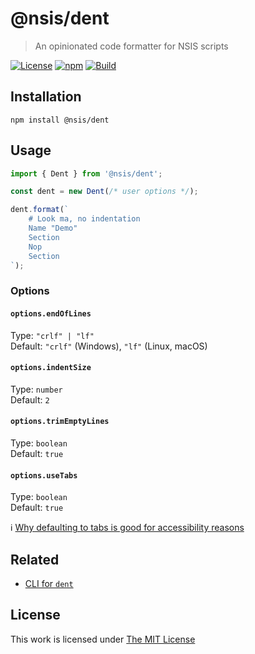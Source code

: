 # @nsis/dent

> An opinionated code formatter for NSIS scripts

[![License](https://img.shields.io/github/license/idleberg/node-dent?color=blue&style=for-the-badge)](https://github.com/idleberg/node-dent/blob/main/LICENSE)
[![npm](https://img.shields.io/npm/v/@nsis/dent?style=for-the-badge)](https://www.npmjs.org/package/@nsis/dent)
[![Build](https://img.shields.io/github/actions/workflow/status/idleberg/node-dent/default.yml?style=for-the-badge)](https://github.com/idleberg/node-dent/actions)

## Installation

`npm install @nsis/dent`

## Usage

```ts
import { Dent } from '@nsis/dent';

const dent = new Dent(/* user options */);

dent.format(`
	# Look ma, no indentation
	Name "Demo"
	Section
	Nop
	Section
`);
```

### Options

#### `options.endOfLines`

Type: `"crlf" | "lf"`  
Default: `"crlf"` (Windows), `"lf"` (Linux, macOS)

#### `options.indentSize`

Type: `number`  
Default: `2`  

#### `options.trimEmptyLines`

Type: `boolean`  
Default: `true`  

#### `options.useTabs`

Type: `boolean`  
Default: `true`  

:information_source: [Why defaulting to tabs is good for accessibility reasons](https://github.com/prettier/prettier/issues/7475#issuecomment-668544890)

## Related

- [CLI for `dent`](https://github.com/idleberg/node-dent-cli)

## License

This work is licensed under [The MIT License](LICENSE)
  
